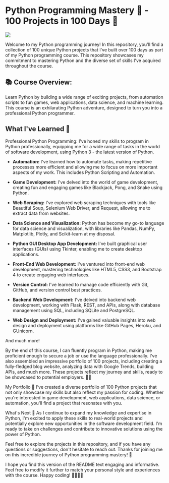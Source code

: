 # Python Programming Mastery 🐍 - 100 Projects in 100 Days 🚀

![](https://github.com/shayanrsh/100DaysOfCode/blob/main/giphy.gif)

Welcome to my Python programming journey! In this repository, you'll find a collection of 100 unique Python projects that I've built over 100 days as part of my Python programming course. This repository showcases my commitment to mastering Python and the diverse set of skills I've acquired throughout the course.

## 📚 Course Overview:
Learn Python by building a wide range of exciting projects, from automation scripts to fun games, web applications, data science, and machine learning. This course is an exhilarating Python adventure, designed to turn you into a professional Python programmer.

## What I've Learned 🧠
Professional Python Programming: I've honed my skills to program in Python professionally, equipping me for a wide range of tasks in the world of software development, using Python 3 - the latest version of Python.

- **Automation:** I've learned how to automate tasks, making repetitive processes more efficient and allowing me to focus on more important aspects of my work. This includes Python Scripting and Automation.

- **Game Development:** I've delved into the world of game development, creating fun and engaging games like Blackjack, Pong, and Snake using Python.

- **Web Scraping:** I've explored web scraping techniques with tools like Beautiful Soup, Selenium Web Driver, and Request, allowing me to extract data from websites.

- **Data Science and Visualization:** Python has become my go-to language for data science and visualization, with libraries like Pandas, NumPy, Matplotlib, Plotly, and Scikit-learn at my disposal.

- **Python GUI Desktop App Development:** I've built graphical user interfaces (GUIs) using Tkinter, enabling me to create desktop applications.

- **Front-End Web Development:** I've ventured into front-end web development, mastering technologies like HTML5, CSS3, and Bootstrap 4 to create engaging web interfaces.

- **Version Control:** I've learned to manage code efficiently with Git, GitHub, and version control best practices.

- **Backend Web Development:** I've delved into backend web development, working with Flask, REST, and APIs, along with database management using SQL, including SQLite and PostgreSQL.

- **Web Design and Deployment:** I've gained valuable insights into web design and deployment using platforms like GitHub Pages, Heroku, and GUnicorn.

And much more!

By the end of this course, I can fluently program in Python, making me proficient enough to secure a job or use the language professionally. I've also assembled an impressive portfolio of 100 projects, including creating a fully-fledged blog website, analyzing data with Google Trends, building APIs, and much more. These projects reflect my journey and skills, ready to be showcased to potential employers. 📂💼


My Portfolio 🌟
I've created a diverse portfolio of 100 Python projects that not only showcase my skills but also reflect my passion for coding. Whether you're interested in game development, web applications, data science, or automation, you'll find a project that resonates with you.

What's Next 🚀
As I continue to expand my knowledge and expertise in Python, I'm excited to apply these skills to real-world projects and potentially explore new opportunities in the software development field. I'm ready to take on challenges and contribute to innovative solutions using the power of Python.

Feel free to explore the projects in this repository, and if you have any questions or suggestions, don't hesitate to reach out. Thanks for joining me on this incredible journey of Python programming mastery! 🙌

I hope you find this version of the README text engaging and informative. Feel free to modify it further to match your personal style and experiences with the course. Happy coding! 🐍👨‍💻🚀
